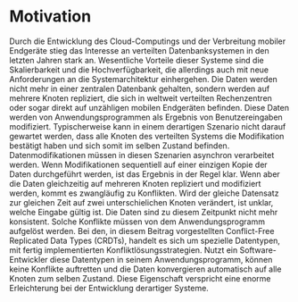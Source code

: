 # Motivation

Durch die Entwicklung des Cloud-Computings und der Verbreitung mobiler Endgeräte stieg das Interesse an verteilten Datenbanksystemen in den letzten Jahren stark an. Wesentliche Vorteile dieser Systeme sind die Skalierbarkeit und die Hochverfügbarkeit, die allerdings auch mit neue Anforderungen an die Systemarchitektur einhergehen. Die Daten werden nicht mehr in einer zentralen Datenbank gehalten, sondern werden auf mehrere Knoten repliziert, die sich in weltweit verteilten Rechenzentren oder sogar direkt auf unzähligen mobilen Endgeräten befinden. Diese Daten werden von Anwendungsprogrammen als Ergebnis von Benutzereingaben modifiziert. Typischerweise kann in einem derartigen Szenario nicht darauf gewartet werden, dass alle Knoten des verteilten Systems die Modifikation bestätigt haben und sich somit im selben Zustand befinden. Datenmodifikationen müssen in diesen Szenarien asynchron verarbeitet werden. Wenn Modifikationen sequentiell auf einer einzigen Kopie der Daten durchgeführt werden, ist das Ergebnis in der Regel klar. Wenn aber die Daten gleichzeitig auf mehreren Knoten repliziert und modifiziert werden, kommt es zwangläufig zu Konflikten. Wird der gleiche Datensatz zur gleichen Zeit auf zwei unterschielichen Knoten verändert, ist unklar, welche Eingabe gültig ist. Die Daten sind zu diesem Zeitpunkt nicht mehr konsistent. Solche Konflikte müssen von dem Anwendungsprogramm aufgelöst werden. Bei den, in diesem Beitrag vorgestellten Conflict-Free Replicated Data Types (CRDTs), handelt es sich um spezielle Datentypen, mit fertig implementierten Konfliktlösungsstrategien. Nutzt ein Software-Entwickler diese Datentypen in seinem Anwendungsprogramm, können keine Konflikte auftretten und die Daten konvergieren automatisch auf alle Knoten zum selben Zustand. Diese Eigenschaft verspricht eine enorme Erleichterung bei der Entwicklung derartiger Systeme.
